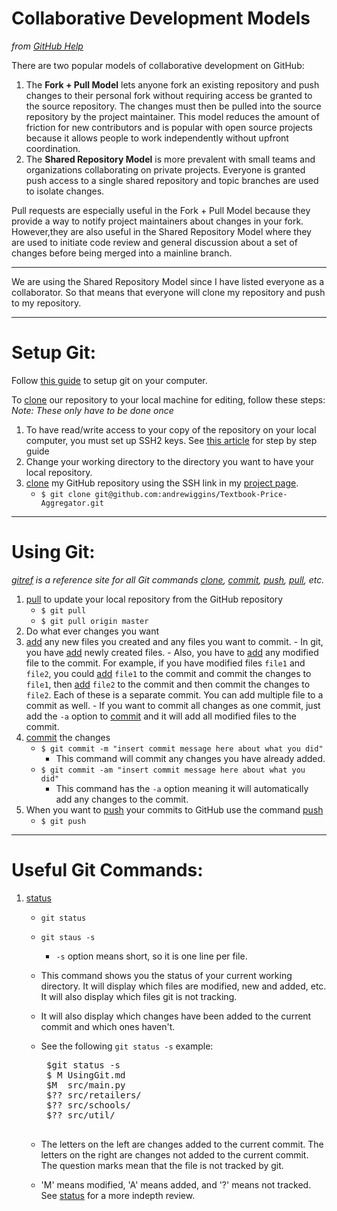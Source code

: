 Collaborative Development Models
================================
*from [GitHub Help](http://help.github.com/pull-requests/)*

There are two popular models of collaborative development on GitHub:

  1. The **Fork + Pull Model** lets anyone fork an existing repository and push
  changes to their personal fork without requiring access be granted to the 
  source repository. The changes must then be pulled into the source repository
  by the project maintainer. This model reduces the amount of friction for new 
  contributors and is popular with open source projects because it allows 
  people to work independently without upfront coordination.
  2. The **Shared Repository Model** is more prevalent with small teams and 
  organizations collaborating on private projects. Everyone is granted push 
  access to a single shared repository and topic branches are used to 
  isolate changes.

Pull requests are especially useful in the Fork + Pull Model because they 
provide a way to notify project maintainers about changes in your fork. 
However,they are also useful in the Shared Repository Model where they are used
to initiate code review and general discussion about a set of changes before 
being merged into a mainline branch.

---

We are using the Shared Repository Model since I have listed everyone as a 
collaborator. So that means that everyone will clone my repository and push to 
my repository.

---

Setup Git:
========

Follow [this guide](http://help.github.com/set-up-git-redirect) to setup git on
your computer.

To [clone] our repository to your local machine for editing, follow these steps:
*Note: These only have to be done once*

  1. To have read/write access to your copy of the repository on your local 
  computer, you must set up SSH2 keys. See 
  [this article](http://github.com/guides/providing-your-ssh-key) for step 
  by step guide
  2. Change your working directory to the directory you want to have your
  local repository.
  2. [clone] my GitHub repository using the SSH link in my [project page].
     - `$ git clone git@github.com:andrewiggins/Textbook-Price-Aggregator.git`

---

Using Git:
==========
*[gitref] is a reference site for all Git commands [clone], [commit], [push], 
[pull], etc.*

  1. [pull] to update your local repository from the GitHub repository
     - `$ git pull`
     - `$ git pull origin master`
  2. Do what ever changes you want
  3. [add] any new files you created and any files you want to commit.
    - In git, you have [add] newly created files.
    - Also, you have to [add] any modified file to the commit. For example, if
    you have modified files `file1` and `file2`, you could [add] `file1` to the
    commit and commit the changes to `file1`, then [add] `file2` to the commit 
    and then commit the changes to `file2`. Each of these is a separate commit.
    You can add multiple file to a commit as well.
    - If you want to commit all changes as one commit, just add the `-a` option
    to [commit] and it will add all modified files to the commit.  
  3. [commit] the changes
     - `$ git commit -m "insert commit message here about what you did"`
       - This command will commit any changes you have already added.
     - `$ git commit -am "insert commit message here about what you did"`
       - This command has the `-a` option meaning it will automatically add any
       changes to the commit.
  4. When you want to [push] your commits to GitHub use the command [push]
     - `$ git push`

---

Useful Git Commands:
====================

1. [status]
   - `git status`
   - `git staus -s`
     - `-s` option means short, so it is one line per file.
   - This command shows you the status of your current working directory. It
   will display which files are modified, new and added, etc. It will also
   display which files git is not tracking. 
   - It will also display which changes have been added to the current commit
   and which ones haven't. 
   - See the following `git status -s` example:
      
      <pre>
      $git status -s       
      $ M UsingGit.md     
      $M  src/main.py     
      $?? src/retailers/  
      $?? src/schools/     
      $?? src/util/
      </pre>
   
   - The letters on the left are changes added to the current commit. The
   letters on the right are changes not added to the current commit. The question
   marks mean that the file is not tracked by git. 
   - 'M' means modified, 'A' means added, and '?' means not tracked. See 
   [status] for a more indepth review. 

[add]: http://gitref.org/basic/#add "Add Reference"
[status]: http://gitref.org/basic/#status "Status Reference"
[pull request]: http://help.github.com/pull-requests/ "Pull Request Guide"
[project page]: https://github.com/andrewiggins/Textbook-Price-Aggregator "Project Page"
[pull]: http://gitref.org/remotes/#pull "Pull Reference"
[push]: http://gitref.org/remotes/#push "Push Reference"
[commit]: http://gitref.org/basic/#commit "Commit Reference"
[clone]: http://gitref.org/creating/#clone "Clone Reference"
[fork]: http://help.github.com/fork-a-repo/ "Forking a Repository Guide"
[gitref]: http://gitref.org "Git Reference"